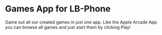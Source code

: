 # Games App for LB-Phone
Game out all our created games in just one app.
Like the Apple Arcade App you can browse all games and just start them by clicking Play!
